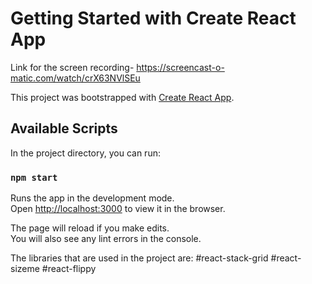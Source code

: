 # Getting Started with Create React App

Link for the screen recording- https://screencast-o-matic.com/watch/crX63NVlSEu

This project was bootstrapped with [Create React App](https://github.com/facebook/create-react-app).

## Available Scripts

In the project directory, you can run:

### `npm start`

Runs the app in the development mode.\
Open [http://localhost:3000](http://localhost:3000) to view it in the browser.

The page will reload if you make edits.\
You will also see any lint errors in the console.

The libraries that are used in the project are:
#react-stack-grid
#react-sizeme
#react-flippy

